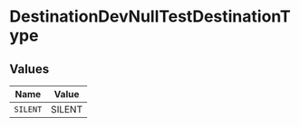 # DestinationDevNullTestDestinationType


## Values

| Name     | Value    |
| -------- | -------- |
| `SILENT` | SILENT   |